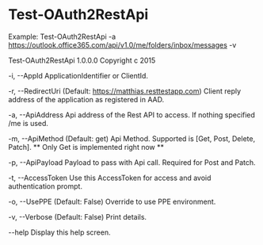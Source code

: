 # Test-OAuth2RestApi

Example: Test-OAuth2RestApi -a https://outlook.office365.com/api/v1.0/me/folders/inbox/messages -v

Test-OAuth2RestApi 1.0.0.0
Copyright c  2015

  -i, --AppId          ApplicationIdentifier or ClientId.

  -r, --RedirectUri    (Default: https://matthias.resttestapp.com) Client reply
                       address of the application as registered in AAD.

  -a, --ApiAddress     Api address of the Rest API to access. If nothing
                       specified /me is used.

  -m, --ApiMethod      (Default: get) Api Method. Supported is [Get, Post,
                       Delete, Patch].  ** Only Get is implemented right now **

  -p, --ApiPayload     Payload to pass with Api call. Required for Post and
                       Patch.

  -t, --AccessToken    Use this AccessToken for access and avoid authentication
                       prompt.

  -o, --UsePPE         (Default: False) Override to use PPE environment.

  -v, --Verbose        (Default: False) Print details.

  --help               Display this help screen.
